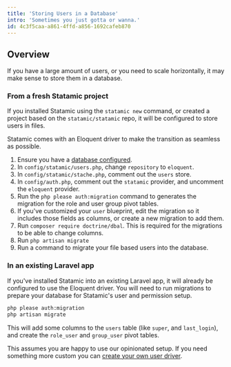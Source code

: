 ```yaml
---
title: 'Storing Users in a Database'
intro: 'Sometimes you just gotta or wanna.'
id: 4c3f5caa-a861-4ffd-a856-1692cafeb870
---
```

## Overview
If you have a large amount of users, or you need to scale horizontally, it may make sense to store them in a database.

### From a fresh Statamic project

If you installed Statamic using the `statamic new` command, or created a project based on the `statamic/statamic` repo, it will be configured to store users in files.

Statamic comes with an Eloquent driver to make the transition as seamless as possible.

1. Ensure you have a [database configured](https://laravel.com/docs/5.7/database#configuration).
2. In `config/statamic/users.php`, change `repository` to `eloquent`.
3. In `config/statamic/stache.php`, comment out the `users` store.
4. In `config/auth.php`, comment out the `statamic` provider, and uncomment the `eloquent` provider.
5. Run the `php please auth:migration` command to generates the migration for the role and user group pivot tables.
6. If you've customized your `user` blueprint, edit the migration so it includes those fields as columns, or create a new migration to add them.
7. Run `composer require doctrine/dbal`. This is required for the migrations to be able to change columns.
8. Run `php artisan migrate`
9. Run a command to migrate your file based users into the database.

### In an existing Laravel app

If you've installed Statamic into an existing Laravel app, it will already be configured to use the Eloquent driver.
You will need to run migrations to prepare your database for Statamic's user and permission setup.

``` bash
php please auth:migration
php artisan migrate
```

This will add some columns to the `users` table (like `super`, and `last_login`), and create the `role_user` and `group_user` pivot tables.

This assumes you are happy to use our opinionated setup. If you need something more custom you can [create your own user driver](/knowledge-base/storing-users-somewhere-custom).
